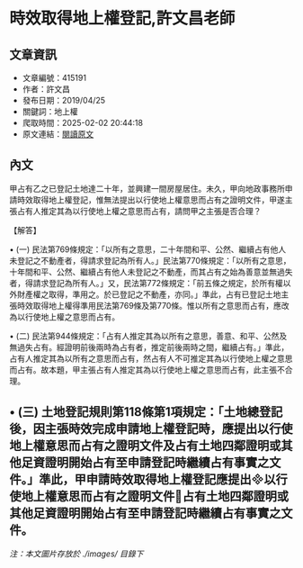 # 時效取得地上權登記,許文昌老師

## 文章資訊
- 文章編號：415191
- 作者：許文昌
- 發布日期：2019/04/25
- 關鍵詞：地上權
- 爬取時間：2025-02-02 20:44:18
- 原文連結：[閱讀原文](https://real-estate.get.com.tw/Columns/detail.aspx?no=415191)

## 內文
甲占有乙之已登記土地達二十年，並興建一間房屋居住。未久，甲向地政事務所申請時效取得地上權登記，惟無法提出以行使地上權意思而占有之證明文件，甲遂主張占有人推定其為以行使地上權之意思而占有，請問甲之主張是否合理？

【解答】

• (一) 民法第769條規定：「以所有之意思，二十年間和平、公然、繼續占有他人未登記之不動產者，得請求登記為所有人。」民法第770條規定：「以所有之意思，十年間和平、公然、繼續占有他人未登記之不動產，而其占有之始為善意並無過失者，得請求登記為所有人。」又，民法第772條規定：「前五條之規定，於所有權以外財產權之取得，準用之。於已登記之不動產，亦同。」準此，占有已登記土地主張時效取得地上權得準用民法第769條及第770條。惟以所有之意思而占有，應改為以行使地上權之意思而占有。

• (二) 民法第944條規定：「占有人推定其為以所有之意思，善意、和平、公然及無過失占有。經證明前後兩時為占有者，推定前後兩時之間，繼續占有。」準此，占有人推定其為以所有之意思而占有，然占有人不可推定其為以行使地上權之意思而占有。故本題，甲主張占有人推定其為以行使地上權之意思而占有，此主張不合理。

• (三) 土地登記規則第118條第1項規定：「土地總登記後，因主張時效完成申請地上權登記時，應提出以行使地上權意思而占有之證明文件及占有土地四鄰證明或其他足資證明開始占有至申請登記時繼續占有事實之文件。」準此，甲申請時效取得地上權登記應提出以行使地上權意思而占有之證明文件占有土地四鄰證明或其他足資證明開始占有至申請登記時繼續占有事實之文件。
---
*注：本文圖片存放於 ./images/ 目錄下*
